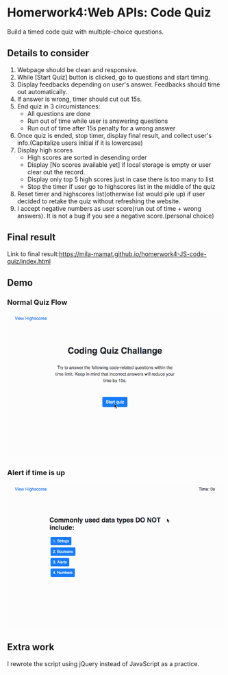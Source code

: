 # Homerwork4:Web APIs: Code Quiz
Build a timed code quiz with multiple-choice questions.

## Details to consider
1. Webpage should be clean and responsive.
2. While [Start Quiz] button is clicked, go to questions and start timing.
3. Display feedbacks depending on user's answer. Feedbacks should time out automatically.
4. If answer is wrong, timer should cut out 15s.
5. End quiz in 3 circumistances:
    * All questions are done
    * Run out of time while user is answering questions
    * Run out of time after 15s penalty for a wrong answer
6. Once quiz is ended, stop timer, display final result, and collect user's info.(Capitalize users initial if it is lowercase)
7. Display high scores
    * High scores are sorted in desending order
    * Display [No scores available yet] if local storage is empty or user clear out the record.
    * Display only top 5 high scores just in case there is too many to list
    * Stop the timer if user go to highscores list in the middle of the quiz
8. Reset timer and highscores list(otherwise list would pile up) if user decided to retake the quiz without refreshing the website.
9. I accept negative numbers as user score(run out of time + wrong answers). It is not a bug if you see a negative score.(personal choice)
  
## Final result 
Link to final result:https://mila-mamat.github.io/homerwork4-JS-code-quiz/index.html

## Demo
### Normal Quiz Flow
![](/gif/quizflow.gif)

### Alert if time is up
![](/gif/timeUp.gif)

## Extra work
I rewrote the script using jQuery instead of JavaScript as a practice.
